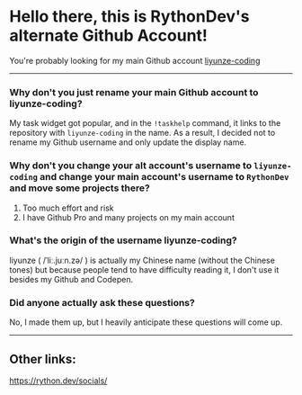 # Hello there, this is RythonDev's alternate Github Account! 

You're probably looking for my main Github account [liyunze-coding](https://github.com/liyunze-coding)

---

### Why don't you just rename your main Github account to liyunze-coding?

My task widget got popular, and in the `!taskhelp` command, it links to the repository with `liyunze-coding` in the name. As a result, I decided not to rename my Github username and only update the display name. 

### Why don't you change your alt account's username to `liyunze-coding` and change your main account's username to `RythonDev` and move some projects there?

1. Too much effort and risk
2. I have Github Pro and many projects on my main account

### What's the origin of the username liyunze-coding?

liyunze ( /ˈliː.juːn.zə/  ) is actually my Chinese name (without the Chinese tones) but because people tend to have difficulty reading it, I don't use it besides my Github and Codepen.

### Did anyone actually ask these questions?

No, I made them up, but I heavily anticipate these questions will come up.

---

## Other links:

https://rython.dev/socials/
